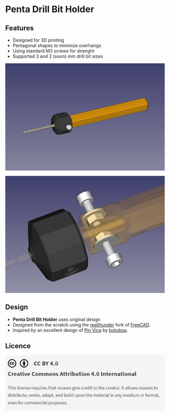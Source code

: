 # Penta Drill Bit Holder

## Features
 - Designed for 3D printing
 - Pentagonal shapes to minimize overhangs
 - Using standard M3 screws for strenght
 - Supported 3 and 2 (soon) mm drill bit sizes 
 
[![PentaDrillBitHolder](https://raw.githubusercontent.com/Myo-3dp/PentaDrillBitHolder/main/images/PentaDrillBitHolder1.png)](https://github.com/Myo-3dp/PentaDrillBitHolder/blob/main/images/PentaDrillBitHolder1.png?raw=true)

[![PentaDrillBitHolder](https://raw.githubusercontent.com/Myo-3dp/PentaDrillBitHolder/main/images/PentaDrillBitHolder2.png)](https://github.com/Myo-3dp/PentaDrillBitHolder/blob/main/images/PentaDrillBitHolder2.png?raw=true)

## Design

 - **Penta Drill Bit Holder** uses original design
 - Designed from the scratch using the [realthunder](https://github.com/realthunder/FreeCAD) fork of [FreeCAD](https://www.freecad.org/).
 - Inspired by an excellent design of [Pin Vice](https://www.printables.com/model/166455-pin-vise) by [boksbox](https://www.printables.com/@boksbox_84036).

## Licence
[![This work is licensed under Creative Commons Attribution-ShareAlike 4.0 International](https://raw.githubusercontent.com/Myo-3dp/PentaDrillBitHolder/main/images/Licence.png)](https://creativecommons.org/licenses/by/4.0/)
